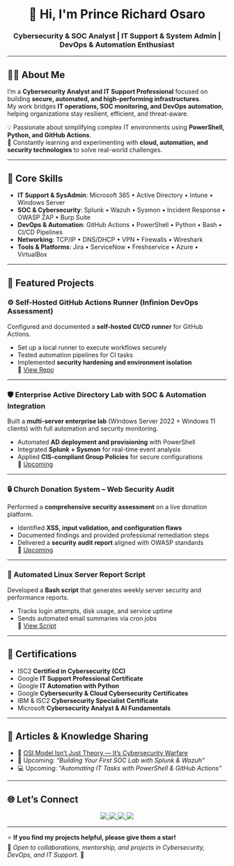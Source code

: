 <h1 align="center">👋 Hi, I'm Prince Richard Osaro</h1>
<h3 align="center">Cybersecurity & SOC Analyst | IT Support & System Admin | DevOps & Automation Enthusiast</h3>

---

## 🧑‍💻 About Me  

I’m a **Cybersecurity Analyst and IT Support Professional** focused on building **secure, automated, and high-performing infrastructures**.  
My work bridges **IT operations, SOC monitoring, and DevOps automation**, helping organizations stay resilient, efficient, and threat-aware.  

💡 Passionate about simplifying complex IT environments using **PowerShell, Python, and GitHub Actions**.  
🌱 Constantly learning and experimenting with **cloud, automation, and security technologies** to solve real-world challenges.  

---

## 🧰 Core Skills  

- **IT Support & SysAdmin**: Microsoft 365 • Active Directory • Intune • Windows Server  
- **SOC & Cybersecurity**: Splunk • Wazuh • Sysmon • Incident Response • OWASP ZAP • Burp Suite  
- **DevOps & Automation**: GitHub Actions • PowerShell • Python • Bash • CI/CD Pipelines  
- **Networking**: TCP/IP • DNS/DHCP • VPN • Firewalls • Wireshark  
- **Tools & Platforms**: Jira • ServiceNow • Freshservice • Azure • VirtualBox  

---

## 🚀 Featured Projects  


### ⚙️ Self-Hosted GitHub Actions Runner (Infinion DevOps Assessment)  
Configured and documented a **self-hosted CI/CD runner** for GitHub Actions.  
- Set up a local runner to execute workflows securely  
- Tested automation pipelines for CI tasks  
- Implemented **security hardening and environment isolation**  
🔗 [View Repo](https://github.com/Elite-Techs/infinion-devops-assessment)

---

### 🛡️ Enterprise Active Directory Lab with SOC & Automation Integration  
Built a **multi-server enterprise lab** (Windows Server 2022 + Windows 11 clients) with full automation and security monitoring.  
- Automated **AD deployment and provisioning** with PowerShell  
- Integrated **Splunk + Sysmon** for real-time event analysis  
- Applied **CIS-compliant Group Policies** for secure configurations  
🔗 [Upcoming](https://github.com/Elite-Techs/Enterprise-AD-Lab)

---

### 🔒 Church Donation System – Web Security Audit  
Performed a **comprehensive security assessment** on a live donation platform.  
- Identified **XSS, input validation, and configuration flaws**  
- Documented findings and provided professional remediation steps  
- Delivered a **security audit report** aligned with OWASP standards  
🔗 [Upcoming](https://github.com/Elite-Techs/Church-Donation-Security-Audit)


---

### 🧩 Automated Linux Server Report Script  
Developed a **Bash script** that generates weekly server security and performance reports.  
- Tracks login attempts, disk usage, and service uptime  
- Sends automated email summaries via cron jobs  
🔗 [View Script](https://github.com/Elite-Techs/Weekly-SSH-System-Report-Script)

---

## 📜 Certifications  

- ISC2 **Certified in Cybersecurity (CC)**  
- Google **IT Support Professional Certificate**  
- Google **IT Automation with Python**  
- Google **Cybersecurity & Cloud Cybersecurity Certificates**  
- IBM & ISC2 **Cybersecurity Specialist Certificate**  
- Microsoft **Cybersecurity Analyst & AI Fundamentals**  

---

## 📝 Articles & Knowledge Sharing  

- 🧠 [OSI Model Isn’t Just Theory — It’s Cybersecurity Warfare](https://medium.com/@princerichard547/osi-model-cybersecurity-warfare)  
- 🔐 Upcoming: *“Building Your First SOC Lab with Splunk & Wazuh”*  
- 💻 Upcoming: *“Automating IT Tasks with PowerShell & GitHub Actions”*  

---

## 🌐 Let’s Connect  

<p align="center">
  <a href="https://linkedin.com/in/prince-richard-o">
    <img src="https://img.shields.io/badge/-LinkedIn-0077B5?style=for-the-badge&logo=linkedin&logoColor=white"/>
  </a>
  <a href="mailto:princerichard547@gmail.com">
    <img src="https://img.shields.io/badge/-Email-D14836?style=for-the-badge&logo=gmail&logoColor=white"/>
  </a>
  <a href="https://medium.com/@princerichard547">
    <img src="https://img.shields.io/badge/-Medium-12100E?style=for-the-badge&logo=medium&logoColor=white"/>
  </a>
  <a href="https://github.com/Elite-Techs">
    <img src="https://img.shields.io/badge/-GitHub-181717?style=for-the-badge&logo=github&logoColor=white"/>
  </a>
</p>

---

⭐ **If you find my projects helpful, please give them a star!**  
💬 *Open to collaborations, mentorship, and projects in Cybersecurity, DevOps, and IT Support.* 🚀
